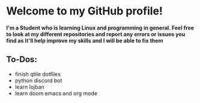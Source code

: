 # **Welcome to my GitHub profile!**

**I'm a Student who is learning Linux and programming in general. 
Feel free to look at my different repositories and report any errors or issues you find as It'll help improve my skills and I will be able to 
fix them**


## **To-Dos:**
+ finish qtile dotfiles
+ python discord bot
+ learn lojban
+ learn doom emacs and org mode
  
<!---
Aiclys/Aiclys is a ✨ special ✨ repository because its `README.md` (this file) appears on your GitHub profile.
You can click the Preview link to take a look at your changes.
--->
